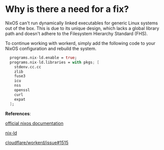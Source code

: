 # Why is there a need for a fix?

NixOS can't run dynamically linked executables for generic Linux systems out of the box. This is due to its unique design, which lacks a global library path and doesn't adhere to the Filesystem Hierarchy Standard (FHS).

To continue working with workerd, simply add the following code to your NixOS configuration and rebuild the system.

```nix
  programs.nix-ld.enable = true;
  programs.nix-ld.libraries = with pkgs; [
    stdenv.cc.cc
    zlib
    fuse3
    icu
    nss
    openssl
    curl
    expat
  ];
```

**References**:

[official nixos documentation](https://nix.dev/guides/faq#how-to-run-non-nix-executables)

[nix-ld](https://github.com/Mic92/nix-ld)

[cloudflare/workerd/issue#1515](https://github.com/cloudflare/workerd/discussions/1515)

